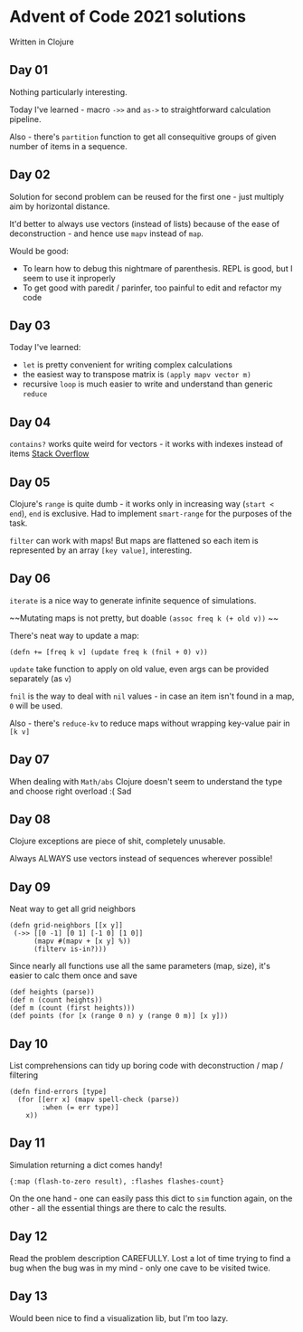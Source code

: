 # Advent of Code 2021 solutions

Written in Clojure

## Day 01

Nothing particularly interesting. 

Today I've learned - macro `->>` and `as->` to straightforward calculation pipeline.

Also - there's `partition` function to get all consequitive groups of given number of items in a sequence.

## Day 02

Solution for second problem can be reused for the first one - just multiply aim by horizontal distance.

It'd better to always use vectors (instead of lists) because of the ease of deconstruction - and hence use `mapv` instead of `map`.

Would be good:
- To learn how to debug this nightmare of parenthesis. REPL is good, but I seem to use it inproperly
- To get good with paredit / parinfer, too painful to edit and refactor my code

## Day 03

Today I've learned:
- `let` is pretty convenient for writing complex calculations
- the easiest way to transpose matrix is `(apply mapv vector m)`
- recursive `loop` is much easier to write and understand than generic `reduce`

## Day 04

`contains?` works quite weird for vectors - it works with indexes instead of items [Stack Overflow](https://stackoverflow.com/questions/3249334/test-whether-a-list-contains-a-specific-value-in-clojure)

## Day 05

Clojure's `range` is quite dumb - it works only in increasing way (`start < end`), `end` is exclusive.
Had to implement `smart-range` for the purposes of the task.

`filter` can work with maps! But maps are flattened so each item is represented by an array `[key value]`, interesting.

## Day 06

`iterate` is a nice way to generate infinite sequence of simulations.

~~Mutating maps is not pretty, but doable `(assoc freq k (+ old v))` ~~

There's neat way to update a map:

```
(defn += [freq k v] (update freq k (fnil + 0) v))
```

`update` take function to apply on old value, even args can be provided separately (as `v`)

`fnil` is the way to deal with `nil` values - in case an item isn't found in a map, `0` will be used.

Also - there's `reduce-kv` to reduce maps without wrapping key-value pair in `[k v]`

## Day 07

When dealing with `Math/abs` Clojure doesn't seem to understand the type and choose right overload :( Sad

## Day 08

Clojure exceptions are piece of shit, completely unusable. 

Always ALWAYS use vectors instead of sequences wherever possible!

## Day 09

Neat way to get all grid neighbors
```
(defn grid-neighbors [[x y]]
 (->> [[0 -1] [0 1] [-1 0] [1 0]]
      (mapv #(mapv + [x y] %))
      (filterv is-in?)))
```

Since nearly all functions use all the same parameters (map, size), it's easier to calc them once and save
```
(def heights (parse))
(def n (count heights))
(def m (count (first heights)))
(def points (for [x (range 0 n) y (range 0 m)] [x y]))
```

## Day 10

List comprehensions can tidy up boring code with deconstruction / map / filtering
```
(defn find-errors [type]
  (for [[err x] (mapv spell-check (parse))
        :when (= err type)]
    x))
```

## Day 11

Simulation returning a dict comes handy! 
```
{:map (flash-to-zero result), :flashes flashes-count}
```

On the one hand - one can easily pass this dict to `sim` function again, on the other - all the essential things are there to calc the results.

## Day 12

Read the problem description CAREFULLY. Lost a lot of time trying to find a bug when the bug was in my mind - only one cave to be visited twice.

## Day 13

Would been nice to find a visualization lib, but I'm too lazy. 